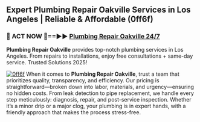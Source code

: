 ## Expert Plumbing Repair Oakville Services in Los Angeles | Reliable & Affordable (0ff6f)  

<h3>🚿 ACT NOW 🌟==►► <a href="https://tinyurl.com/2ne6vx2x" rel="nofollow">Plumbing Repair Oakville 24/7</a></h3>

**Plumbing Repair Oakville** provides top-notch plumbing services in Los Angeles. From repairs to installations, enjoy free consultations + same-day service. Trusted Solutions 2025!

[![0ff6f](https://i.imgur.com/4PFF4AK.jpeg)](https://tinyurl.com/2ne6vx2x)
When it comes to **Plumbing Repair Oakville**, trust a team that prioritizes quality, transparency, and efficiency. Our pricing is straightforward—broken down into labor, materials, and urgency—ensuring no hidden costs. From leak detection to pipe replacement, we handle every step meticulously: diagnosis, repair, and post-service inspection. Whether it’s a minor drip or a major clog, your plumbing is in expert hands, with a friendly approach that makes the process stress-free.